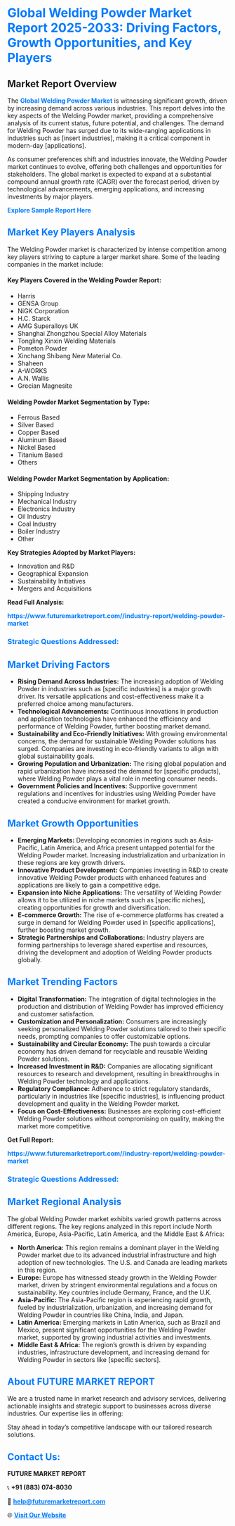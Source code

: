 <h1 style="color: #007BFF;">Global Welding Powder Market Report 2025-2033: Driving Factors, Growth Opportunities, and Key Players</h1>

<section id="overview">
<h2>Market Report Overview</h2>
<p>The <a href="https://www.futuremarketreport.com//industry-report/welding-powder-market" style="color: #007BFF; text-decoration: none;"><strong>Global Welding Powder Market</strong></a> is witnessing significant growth, driven by increasing demand across various industries. This report delves into the key aspects of the Welding Powder market, providing a comprehensive analysis of its current status, future potential, and challenges. The demand for Welding Powder has surged due to its wide-ranging applications in industries such as [insert industries], making it a critical component in modern-day [applications].</p>
<p>As consumer preferences shift and industries innovate, the Welding Powder market continues to evolve, offering both challenges and opportunities for stakeholders. The global market is expected to expand at a substantial compound annual growth rate (CAGR) over the forecast period, driven by technological advancements, emerging applications, and increasing investments by major players.</p>
</section>

<section id="overview">
<p><a href="https://www.futuremarketreport.com//request-sample/reportId=86001" style="color: #007BFF; text-decoration: none;"><strong>Explore Sample Report Here</strong></a></p>
</section>

<section id="key-players">
<h2 style="color: #007BFF;">Market Key Players Analysis</h2>
<p>The Welding Powder market is characterized by intense competition among key players striving to capture a larger market share. Some of the leading companies in the market include:</p>
<h4>Key Players Covered in the Welding Powder Report:</h4>
<ul><li>Harris</li><li>GENSA Group</li><li>NiGK Corporation</li><li>H.C. Starck</li><li>AMG Superalloys UK</li><li>Shanghai Zhongzhou Special Alloy Materials</li><li>Tongling Xinxin Welding Materials</li><li>Pometon Powder</li><li>Xinchang Shibang New Material Co.</li><li>Shaheen</li><li>A-WORKS</li><li>A.N. Wallis</li><li>Grecian Magnesite</li></ul>
<h4>Welding Powder Market Segmentation by Type:</h4>
<ul><li>Ferrous Based</li><li>Silver Based</li><li>Copper Based</li><li>Aluminum Based</li><li>Nickel Based</li><li>Titanium Based</li><li>Others</li></ul>

<h4>Welding Powder Market Segmentation by Application:</h4>
<ul><li>Shipping Industry</li><li>Mechanical Industry</li><li>Electronics Industry</li><li>Oil Industry</li><li>Coal Industry</li><li>Boiler Industry</li><li>Other</li></ul>
<p><strong>Key Strategies Adopted by Market Players:</strong></p>
<ul>
<li>Innovation and R&D</li>
<li>Geographical Expansion</li>
<li>Sustainability Initiatives</li>
<li>Mergers and Acquisitions</li>
</ul>
</section>

<section>
<p><strong>Read Full Analysis: </strong></p><a href="https://www.futuremarketreport.com//industry-report/welding-powder-market" style="color: #007BFF; text-decoration: none;"><strong>https://www.futuremarketreport.com//industry-report/welding-powder-market</strong></a>
<h3 style="color: #007BFF;">Strategic Questions Addressed:</h3>
</section>

<section id="driving-factors">
<h2 style="color: #007BFF;">Market Driving Factors</h2>
<ul>
<li><strong>Rising Demand Across Industries:</strong> The increasing adoption of Welding Powder in industries such as [specific industries] is a major growth driver. Its versatile applications and cost-effectiveness make it a preferred choice among manufacturers.</li>
<li><strong>Technological Advancements:</strong> Continuous innovations in production and application technologies have enhanced the efficiency and performance of Welding Powder, further boosting market demand.</li>
<li><strong>Sustainability and Eco-Friendly Initiatives:</strong> With growing environmental concerns, the demand for sustainable Welding Powder solutions has surged. Companies are investing in eco-friendly variants to align with global sustainability goals.</li>
<li><strong>Growing Population and Urbanization:</strong> The rising global population and rapid urbanization have increased the demand for [specific products], where Welding Powder plays a vital role in meeting consumer needs.</li>
<li><strong>Government Policies and Incentives:</strong> Supportive government regulations and incentives for industries using Welding Powder have created a conducive environment for market growth.</li>
</ul>
</section>

<section id="growth-opportunities">
<h2 style="color: #007BFF;">Market Growth Opportunities</h2>
<ul>
<li><strong>Emerging Markets:</strong> Developing economies in regions such as Asia-Pacific, Latin America, and Africa present untapped potential for the Welding Powder market. Increasing industrialization and urbanization in these regions are key growth drivers.</li>
<li><strong>Innovative Product Development:</strong> Companies investing in R&D to create innovative Welding Powder products with enhanced features and applications are likely to gain a competitive edge.</li>
<li><strong>Expansion into Niche Applications:</strong> The versatility of Welding Powder allows it to be utilized in niche markets such as [specific niches], creating opportunities for growth and diversification.</li>
<li><strong>E-commerce Growth:</strong> The rise of e-commerce platforms has created a surge in demand for Welding Powder used in [specific applications], further boosting market growth.</li>
<li><strong>Strategic Partnerships and Collaborations:</strong> Industry players are forming partnerships to leverage shared expertise and resources, driving the development and adoption of Welding Powder products globally.</li>
</ul>
</section>

<section id="trending-factors">
<h2 style="color: #007BFF;">Market Trending Factors</h2>
<ul>
<li><strong>Digital Transformation:</strong> The integration of digital technologies in the production and distribution of Welding Powder has improved efficiency and customer satisfaction.</li>
<li><strong>Customization and Personalization:</strong> Consumers are increasingly seeking personalized Welding Powder solutions tailored to their specific needs, prompting companies to offer customizable options.</li>
<li><strong>Sustainability and Circular Economy:</strong> The push towards a circular economy has driven demand for recyclable and reusable Welding Powder solutions.</li>
<li><strong>Increased Investment in R&D:</strong> Companies are allocating significant resources to research and development, resulting in breakthroughs in Welding Powder technology and applications.</li>
<li><strong>Regulatory Compliance:</strong> Adherence to strict regulatory standards, particularly in industries like [specific industries], is influencing product development and quality in the Welding Powder market.</li>
<li><strong>Focus on Cost-Effectiveness:</strong> Businesses are exploring cost-efficient Welding Powder solutions without compromising on quality, making the market more competitive.</li>
</ul>
</section>

<section>
<p><strong>Get Full Report: </strong></p><a href="https://www.futuremarketreport.com//industry-report/welding-powder-market" style="color: #007BFF; text-decoration: none;"><strong>https://www.futuremarketreport.com//industry-report/welding-powder-market</strong></a>
<h3 style="color: #007BFF;">Strategic Questions Addressed:</h3>
</section>


<section id="regional-analysis">
<h2 style="color: #007BFF;">Market Regional Analysis</h2>
<p>The global Welding Powder market exhibits varied growth patterns across different regions. The key regions analyzed in this report include North America, Europe, Asia-Pacific, Latin America, and the Middle East & Africa:</p>
<ul>
<li><strong>North America:</strong> This region remains a dominant player in the Welding Powder market due to its advanced industrial infrastructure and high adoption of new technologies. The U.S. and Canada are leading markets in this region.</li>
<li><strong>Europe:</strong> Europe has witnessed steady growth in the Welding Powder market, driven by stringent environmental regulations and a focus on sustainability. Key countries include Germany, France, and the U.K.</li>
<li><strong>Asia-Pacific:</strong> The Asia-Pacific region is experiencing rapid growth, fueled by industrialization, urbanization, and increasing demand for Welding Powder in countries like China, India, and Japan.</li>
<li><strong>Latin America:</strong> Emerging markets in Latin America, such as Brazil and Mexico, present significant opportunities for the Welding Powder market, supported by growing industrial activities and investments.</li>
<li><strong>Middle East & Africa:</strong> The region’s growth is driven by expanding industries, infrastructure development, and increasing demand for Welding Powder in sectors like [specific sectors].</li>
</ul>
</section>

<footer>
<h2 style="color: #007BFF;">About FUTURE MARKET REPORT</h2>
<p>We are a trusted name in market research and advisory services, delivering actionable insights and strategic support to businesses across diverse industries. Our expertise lies in offering:</p>

<p>Stay ahead in today’s competitive landscape with our tailored research solutions.</p>

<h2 style="color: #007BFF;">Contact Us:</h2>
<p><strong>FUTURE MARKET REPORT</strong></p>
<p>📞 <strong>+91 (883) 074-8030</strong></p>
<p>📧 <strong><a href="mailto:help@futuremarketreport.com" style="color: #007BFF;">help@futuremarketreport.com</a></strong></p>
<p>🌐 <strong><a href="https://www.futuremarketreport.com/" style="color: #007BFF;">Visit Our Website</a></strong></p>
</footer>